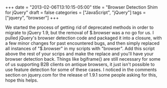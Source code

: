 +++
date = "2013-02-06T13:10:15-05:00"
title = "Browser Detection Shim for jQuery"
draft = false
categories = ["JavaScript", "jQuery"]
tags = ["jquery", "browser"]
+++

We started the process of getting rid of deprecated methods in order to
migrate to jQuery 1.9, but the removal of $.browser was a no go for us.
I pulled jQuery's browser detection code and packaged it into a closure,
with a few minor changes for past encountered bugs, and then simply
replaced all instances of "$.browser" in my scripts with "browser". Add
this script above the rest of your scrips and make the replace and
you'll have your browser detection back. Things like bgiframe() are
still necessary for some of us supporting B2B clients on antique
browsers, it just isn't possible to use feature detection for some of
these cases. I noticed in the comments section on jquery.com for the
release of 1.9.1 some people asking for this, hope this helps.

<div>
<script src="https://gist.github.com/jlcrow/edad7f9a24b9a4542f75.js"></script>
</div>

